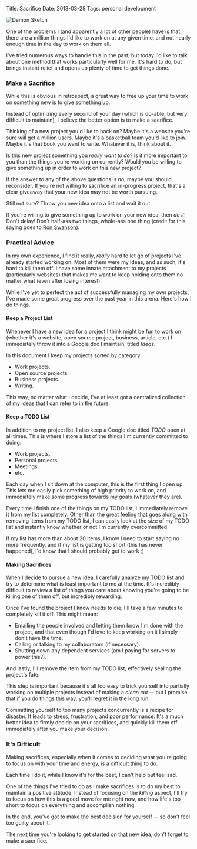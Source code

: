 Title: Sacrifice
Date: 2013-03-28
Tags: personal development


![Demon Sketch][]


One of the problems I (and apparently a lot of other people) have is that there
are a million things I'd like to work on at any given time, and not nearly
enough time in the day to work on them all.

I've tried numerous ways to handle this in the past, but today I'd like to talk
about one method that works particularly well for me.  It's hard to do, but
brings instant relief and opens up plenty of time to get things done.


### Make a Sacrifice

While this is obvious in retrospect, a great way to free up your time to work
on something new is to give something up.

Instead of optimizing every second of your day (which is do-able, but very
difficult to maintain), I believe the better option is to make a sacrifice.

Thinking of a new project you'd like to hack on?  Maybe it's a website you're
sure will get a million users.  Maybe it's a basketball team you'd like to
join.  Maybe it's that book you want to write.  Whatever it is, think about it.

Is this new project something you *really want to do*?  Is it more important to
you than the things you're working on currently?  Would you be willing to give
something up in order to work on this new project?

If the answer to any of the above questions is *no*, maybe you should
reconsider.  If you're not willing to sacrifice an in-progress project, that's
a clear giveaway that your new idea may not be worth pursuing.

Still not sure?  Throw you new idea onto a list and wait it out.

If you're willing to give something up to work on your new idea, then *do it*!
Don't delay!  Don't half-ass two things, whole-ass one thing (credit for this
saying goes to [Ron Swanson][]).


### Practical Advice

In my own experience, I find it really, *really* hard to let go of projects
I've already started working on.  Most of them were my ideas, and as such, it's
hard to kill them off.  I have some innate attachment to my projects
(particularly websites) that makes me want to keep holding onto them no matter
what (even after losing interest).

While I've yet to perfect the act of successfully managing my own projects,
I've made some great progress over the past year in this arena.  Here's how I
do things.


#### Keep a Project List

Whenever I have a new idea for a project I think might be fun to work on
(whether it's a website, open source project, business, article, etc.) I
immediately throw it into a Google doc I maintain, titled *Ideas*.

In this document I keep my projects sorted by category:

-   Work projects.
-   Open source projects.
-   Business projects.
-   Writing.

This way, no matter what I decide, I've at least got a centralized collection
of my ideas that I can refer to in the future.


#### Keep a TODO List

In addition to my project list, I also keep a Google doc titled *TODO* open at
all times.  This is where I store a list of the things I'm currently committed
to doing:

-   Work projects.
-   Personal projects.
-   Meetings.
-   etc.

Each day when I sit down at the computer, this is the first thing I open up.
This lets me easily pick something of high priority to work on, and immediately
make some progress towards my goals (whatever they are).

Every time I finish one of the things on my TODO list, I immediately remove it
from my list completely.  Other than the great feeling that goes along with
removing items from my TODO list, I can easily look at the size of my TODO list
and instantly know whether or not I'm currently overcommitted.

If my list has more than about 20 items, I know I need to start saying *no*
more frequently, and if my list is getting too short (this has never happened),
I'd know that I should probably get to work ;)


#### Making Sacrifices

When I decide to pursue a new idea, I carefully analyze my TODO list and try to
determine what is least important to me at the time.  It's incredibly difficult
to review a list of things you care about knowing you're going to be killing
one of them off, but incredibly rewarding.

Once I've found the project I know needs to die, I'll take a few minutes to
completely kill it off.  This might mean:

-   Emailing the people involved and letting them know I'm done with the
    project, and that even though I'd love to keep working on it I simply don't
    have the time.
-   Calling or talking to my collaborators (if necessary).
-   Shutting down any dependent services (am I paying for servers to power
    this?).

And lastly, I'll remove the item from my TODO list, effectively sealing the
project's fate.

This step is important because it's all too easy to trick yourself into
partially working on multiple projects instead of making a *clean cut* -- but I
promise that if you do things this way, you'll regret it in the long run.

Committing yourself to too many projects concurrently is a recipe for disaster.
It leads to stress, frustration, and poor performance.  It's a much better idea
to firmly decide on your sacrifices, and quickly kill them off immediately
after you make your decision.


### It's Difficult

Making sacrifices, especially when it comes to deciding what you're going to
focus on with your time and energy, is a difficult thing to do.

Each time I do it, while I know it's for the best, I can't help but feel sad.

One of the things I've tried to do as I make sacrifices is to do my best to
maintain a positive attitude.  Instead of focusing on the *killing* aspect,
I'll try to focus on how this is a good move for me right now, and how life's
too short to focus on everything and accomplish nothing.

In the end, you've got to make the best decision for yourself -- so don't feel
too guilty about it.

The next time you're looking to get started on that new idea, don't forget to
make a sacrifice.


  [Demon Sketch]: |filename|/images/2013/demon-sketch.png "Demon Sketch"
  [Ron Swanson]: http://en.wikipedia.org/wiki/Ron_Swanson "Ron Swanson on Wikipedia"

